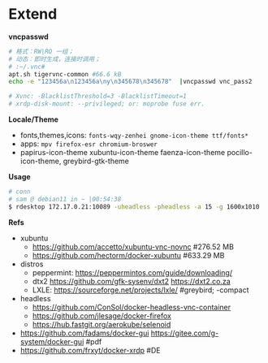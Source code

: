 # Extend

**vncpasswd**

```bash
# 格式：RW|RO 一组；
# 动态：即时生成，连接时调用；
# :~/.vnc# 
apt.sh tigervnc-common #66.6 kB
echo -e "123456a\n123456a\ny\n345678\n345678"  |vncpasswd vnc_pass2

# Xvnc: -BlacklistThreshold=3 -BlacklistTimeout=1
# xrdp-disk-mount: --privileged; or: moprobe fuse err.
```

**Locale/Theme**

- fonts,themes,icons: `fonts-wqy-zenhei gnome-icon-theme ttf/fonts*`
- apps: `mpv firefox-esr chromium-broswer`
- papirus-icon-theme xubuntu-icon-theme faenza-icon-theme pocillo-icon-theme, greybird-gtk-theme

**Usage**

```bash
# conn
# sam @ debian11 in ~ |00:54:38  
$ rdesktop 172.17.0.21:10089 -uheadless -pheadless -a 15 -g 1600x1010 


```


**Refs**

- xubuntu
  - https://github.com/accetto/xubuntu-vnc-novnc #276.52 MB
  - https://github.com/hectorm/docker-xubuntu #633.29 MB
- distros
  - peppermint: https://peppermintos.com/guide/downloading/
  - dtx2 https://github.com/gfk-sysenv/dxt2 https://dxt2.co.za
  - LXLE: https://sourceforge.net/projects/lxle/ #greybird; -compact 
- headless
  - https://github.com/ConSol/docker-headless-vnc-container
  - https://github.com/jlesage/docker-firefox
  - https://hub.fastgit.org/aerokube/selenoid
- https://github.com/fadams/docker-gui https://gitee.com/g-system/docker-gui #pdf
- https://github.com/frxyt/docker-xrdp #DE

